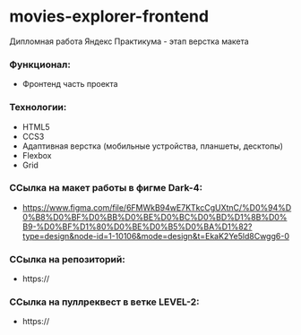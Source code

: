 # movies-explorer-frontend

Дипломная работа Яндекс Практикума - этап верстка макета

### Функционал:

- Фронтенд часть проекта

### Технологии:

- HTML5
- CCS3
- Адаптивная верстка (мобильные устройства, планшеты, десктопы)
- Flexbox
- Grid

### ССылка на макет работы в фигме Dark-4:

- https://www.figma.com/file/6FMWkB94wE7KTkcCgUXtnC/%D0%94%D0%B8%D0%BF%D0%BB%D0%BE%D0%BC%D0%BD%D1%8B%D0%B9-%D0%BF%D1%80%D0%BE%D0%B5%D0%BA%D1%82?type=design&node-id=1-10106&mode=design&t=EkaK2Ye5ld8Cwgg6-0

### ССылка на репозиторий:

- https://

### ССылка на пуллреквест в ветке LEVEL-2:

- https://
